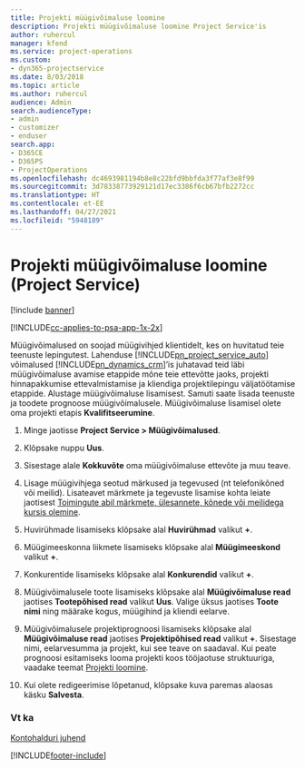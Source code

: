 ```yaml
---
title: Projekti müügivõimaluse loomine
description: Projekti müügivõimaluse loomine Project Service'is
author: ruhercul
manager: kfend
ms.service: project-operations
ms.custom:
- dyn365-projectservice
ms.date: 8/03/2018
ms.topic: article
ms.author: ruhercul
audience: Admin
search.audienceType:
- admin
- customizer
- enduser
search.app:
- D365CE
- D365PS
- ProjectOperations
ms.openlocfilehash: dc4693981194b8e8c22bfd9bbfda3f77af3e8f99
ms.sourcegitcommit: 3d78338773929121d17ec3386f6cb67bfb2272cc
ms.translationtype: HT
ms.contentlocale: et-EE
ms.lasthandoff: 04/27/2021
ms.locfileid: "5948189"
---
```

# <a name="create-a-project-opportunity-project-service"></a>Projekti müügivõimaluse loomine (Project Service)

[!include [banner](../includes/psa-now-project-operations.md)]

[!INCLUDE[cc-applies-to-psa-app-1x-2x](../includes/cc-applies-to-psa-app-1x-2x.md)]

Müügivõimalused on soojad müügivihjed klientidelt, kes on huvitatud teie teenuste lepingutest. Lahenduse [!INCLUDE[pn_project_service_auto](../includes/pn-project-service-auto.md)] võimalused [!INCLUDE[pn_dynamics_crm](../includes/pn-dynamics-crm.md)]’is juhatavad teid läbi müügivõimaluse avamise etappide mõne teie ettevõtte jaoks, projekti hinnapakkumise ettevalmistamise ja kliendiga projektilepingu väljatöötamise etappide. Alustage müügivõimaluse lisamisest. Samuti saate lisada teenuste ja toodete prognoose müügivõimalusele. Müügivõimaluse lisamisel olete oma projekti etapis **Kvalifitseerumine**.  
  
1.  Minge jaotisse **Project Service > Müügivõimalused**.  
  
2.  Klõpsake nuppu **Uus**.  
  
3.  Sisestage alale **Kokkuvõte** oma müügivõimaluse ettevõte ja muu teave.  
  
4.  Lisage müügivihjega seotud märkused ja tegevused (nt telefonikõned või meilid). Lisateavet märkmete ja tegevuste lisamise kohta leiate jaotisest [Toimingute abil märkmete, ülesannete, kõnede või meilidega kursis olemine](/dynamics365/customerengagement/on-premises/basics/work-with-activities).  
  
5.  Huvirühmade lisamiseks klõpsake alal **Huvirühmad** valikut **+**.  
  
6.  Müügimeeskonna liikmete lisamiseks klõpsake alal **Müügimeeskond** valikut **+**.  
  
7.  Konkurentide lisamiseks klõpsake alal **Konkurendid** valikut **+**.  
  
8.  Müügivõimalusele toote lisamiseks klõpsake alal **Müügivõimaluse read** jaotises **Tootepõhised read** valikut **Uus**. Valige üksus jaotises **Toote nimi** ning määrake kogus, müügihind ja kliendi eelarve.  
  
9. Müügivõimalusele projektiprognoosi lisamiseks klõpsake alal **Müügivõimaluse read** jaotises **Projektipõhised read** valikut **+**. Sisestage nimi, eelarvesumma ja projekt, kui see teave on saadaval. Kui peate prognoosi esitamiseks looma projekti koos tööjaotuse struktuuriga, vaadake teemat [Projekti loomine](../psa/create-project.md).  
  
10. Kui olete redigeerimise lõpetanud, klõpsake kuva paremas alaosas käsku **Salvesta**.  
  
### <a name="see-also"></a>Vt ka  
 [Kontohalduri juhend](../psa/account-manager-guide.md)


[!INCLUDE[footer-include](../includes/footer-banner.md)]